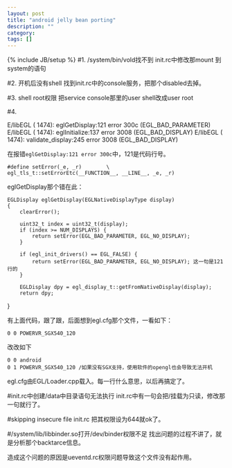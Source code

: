 ```yaml
---
layout: post
title: "android jelly bean porting"
description: ""
category: 
tags: []
---
```

{% include JB/setup %}
#1. /system/bin/vold找不到
init.rc中修改那mount 到system的语句

#2. 开机后没有shell
找到init.rc中的console服务，把那个disabled去掉。

#3. shell root权限
把service console那里的user shell改成user root

#4.

E/libEGL  ( 1474): eglGetDisplay:121 error 300c (EGL_BAD_PARAMETER)
E/libEGL  ( 1474): eglInitialize:137 error 3008 (EGL_BAD_DISPLAY)
E/libEGL  ( 1474): validate_display:245 error 3008 (EGL_BAD_DISPLAY)

在报错`eglGetDisplay:121 error 300c`中，121是代码行号。

    #define setError(_e, _r)        \
    egl_tls_t::setErrorEtc(__FUNCTION__, __LINE__, _e, _r)

eglGetDisplay那个错在此：

    EGLDisplay eglGetDisplay(EGLNativeDisplayType display)
    {
        clearError();

        uint32_t index = uint32_t(display);
        if (index >= NUM_DISPLAYS) {
            return setError(EGL_BAD_PARAMETER, EGL_NO_DISPLAY);
        }

        if (egl_init_drivers() == EGL_FALSE) {
            return setError(EGL_BAD_PARAMETER, EGL_NO_DISPLAY); 这一句是121行的
        }

        EGLDisplay dpy = egl_display_t::getFromNativeDisplay(display);
        return dpy;
}   

有上面代码，跟了跟，后面想到egl.cfg那个文件，一看如下：

    0 0 POWERVR_SGX540_120

改改如下

    0 0 android
    0 1 POWERVR_SGX540_120 /如果没有SGX支持，使用软件的opengl也会导致无法开机

egl.cfg由EGL/Loader.cpp载入。每一行什么意思，以后再搞定了。

#init.rc中创建/data中目录语句无法执行
init.rc中有一句会把/挂载为只读，修改那一句就行了。

#skipping insecure file init.rc
把其权限设为644就ok了。

#/system/lib/libbinder.so打开/dev/binder权限不足
找出问题的过程不讲了，就是分析那个backtarce信息。

造成这个问题的原因是ueventd.rc权限问题导致这个文件没有起作用。


